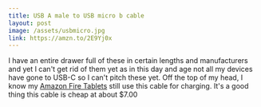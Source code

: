 ```yaml
---
title: USB A male to USB micro b cable
layout: post
image: /assets/usbmicro.jpg
link: https://amzn.to/2E9Yj0x
---
```


I have an entire drawer full of these in certain lengths and manufacturers and yet I can't get rid of them yet as in this day and age not all my devices have gone to USB-C so I can't pitch these yet. Off the top of my head, I know my [Amazon Fire Tablets](https://amzn.to/3107oCr) still use this cable for charging. It's a good thing this cable is cheap at about $7.00
